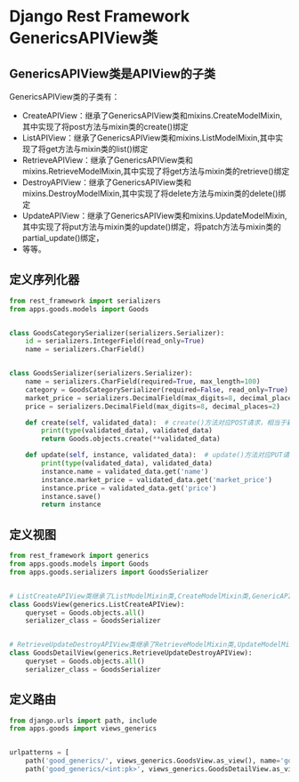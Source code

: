 # Django Rest Framework GenericsAPIView类

## GenericsAPIView类是APIView的子类
GenericsAPIView类的子类有：
 * CreateAPIView：继承了GenericsAPIView类和mixins.CreateModelMixin,其中实现了将post方法与mixin类的create()绑定
 * ListAPIView：继承了GenericsAPIView类和mixins.ListModelMixin,其中实现了将get方法与mixin类的list()绑定
 * RetrieveAPIView：继承了GenericsAPIView类和mixins.RetrieveModelMixin,其中实现了将get方法与mixin类的retrieve()绑定
 * DestroyAPIView：继承了GenericsAPIView类和mixins.DestroyModelMixin,其中实现了将delete方法与mixin类的delete()绑定
 * UpdateAPIView：继承了GenericsAPIView类和mixins.UpdateModelMixin,其中实现了将put方法与mixin类的update()绑定，将patch方法与mixin类的partial_update()绑定， 
 * 等等。

## 定义序列化器

```Python
from rest_framework import serializers
from apps.goods.models import Goods


class GoodsCategorySerializer(serializers.Serializer):
    id = serializers.IntegerField(read_only=True)
    name = serializers.CharField()


class GoodsSerializer(serializers.Serializer):
    name = serializers.CharField(required=True, max_length=100)
    category = GoodsCategorySerializer(required=False, read_only=True)  # 序列化嵌套
    market_price = serializers.DecimalField(max_digits=8, decimal_places=2)
    price = serializers.DecimalField(max_digits=8, decimal_places=2)

    def create(self, validated_data):  # create()方法对应POST请求，相当于新增数据。前端提交的数据全部存储在字典validated_data中
        print(type(validated_data), validated_data)
        return Goods.objects.create(**validated_data)

    def update(self, instance, validated_data):  # update()方法对应PUT请求，相当于修改数据，instance代表当前修改的实例对象
        print(type(validated_data), validated_data)
        instance.name = validated_data.get('name')
        instance.market_price = validated_data.get('market_price')
        instance.price = validated_data.get('price')
        instance.save()
        return instance
```

## 定义视图

```Python
from rest_framework import generics
from apps.goods.models import Goods
from apps.goods.serializers import GoodsSerializer


# ListCreateAPIView类继承了ListModelMixin类,CreateModelMixin类,GenericAPIView类，并实现了get方法和post方法
class GoodsView(generics.ListCreateAPIView):
    queryset = Goods.objects.all()
    serializer_class = GoodsSerializer


# RetrieveUpdateDestroyAPIView类继承了RetrieveModelMixin类,UpdateModelMixin类,DestroyModelMixin,GenericAPIView类，并实现了get方法、put方法和delete方法
class GoodsDetailView(generics.RetrieveUpdateDestroyAPIView):
    queryset = Goods.objects.all()
    serializer_class = GoodsSerializer
```


## 定义路由
```Python
from django.urls import path, include
from apps.goods import views_generics


urlpatterns = [
    path('good_generics/', views_generics.GoodsView.as_view(), name='good_generics'),
    path('good_generics/<int:pk>', views_generics.GoodsDetailView.as_view(), name='good_generics_detail'),
```

